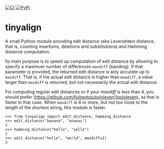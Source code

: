 [![CI](https://github.com/marcelm/tinyalign/actions/workflows/ci.yml/badge.svg)](https://github.com/marcelm/tinyalign/actions/workflows/ci.yml)
[![PyPI](https://img.shields.io/pypi/v/tinyalign.svg?branch=main)](https://pypi.python.org/pypi/tinyalign)


# tinyalign

A small Python module providing edit distance (aka Levenshtein distance, that
is, counting insertions, deletions and substitutions) and Hamming distance
computation.

Its main purpose is to speed up computation of edit distance by
allowing to specify a maximum number of differences `maxdiff` (banding). If
that parameter is provided, the returned edit distance is anly accurate up to
`maxdiff`. That is, if the actual edit distance is higher than `maxdiff`, a
value larger than `maxdiff` is returned, but not necessarily the actual edit
distance.

For computing regular edit distances or if your *maxdiff* is less than 4, you
should prefer [https://github.com/fujimotos/polyleven](polyleven), as that is
faster in that case. When `maxdiff` is 4 or more, but not too close to the
length of the shortest string, this module is faster.

```
>>> from tinyalign import edit_distance, hamming_distance
>>> edit_distance("banana", "ananas")
2
>>> hamming_distance("hello", "yello")
1
>>> edit_distance("hello", "world", maxdiff=2)
3
```
